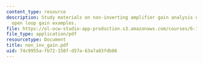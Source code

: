 ```yaml
---
content_type: resource
description: Study materials on non-inverting amplifier gain analysis using finite
  open loop gain examples.
file: https://ol-ocw-studio-app-production.s3.amazonaws.com/courses/6-101-introductory-analog-electronics-laboratory-spring-2007/74c9955afb72158fd57a63a7a03fdb86_non_inv_gain.pdf
file_type: application/pdf
resourcetype: Document
title: non_inv_gain.pdf
uid: 74c9955a-fb72-158f-d57a-63a7a03fdb86
---
```

